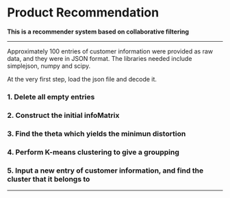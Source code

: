 # Product Recommendation
**This is a recommender system based on collaborative filtering**

---

Approximately 100 entries of customer information were provided as raw data, and they were in JSON format.
The libraries needed include simplejson, numpy and scipy.

At the very first step, load the json file and decode it.

### 1. Delete all empty entries


### 2. Construct the initial infoMatrix


### 3. Find the theta which yields the minimun distortion


### 4. Perform K-means clustering to give a groupping


### 5. Input a new entry of customer information, and find the cluster that it belongs to


***
